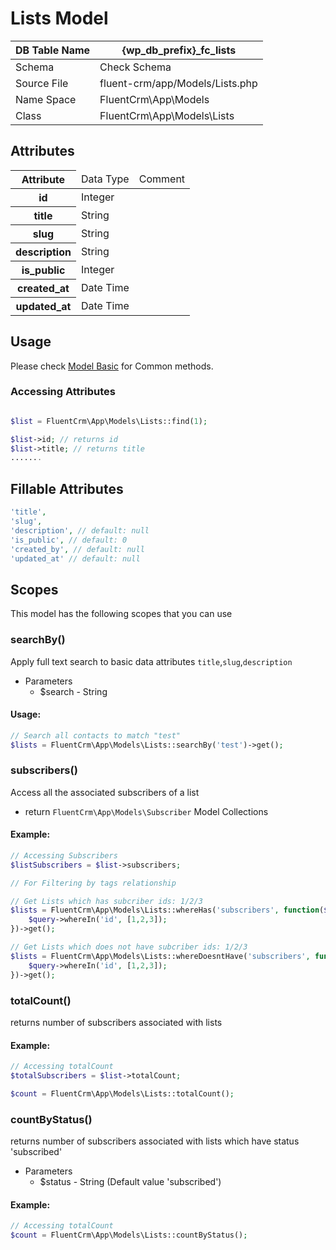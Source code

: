 # Lists Model
| DB Table Name | {wp_db_prefix}_fc_lists                                            |
|---------------|--------------------------------------------------------------------|
| Schema        | <a :href="$withBase('/database/#fc-lists-table')">Check Schema</a> |
| Source File   | fluent-crm/app/Models/Lists.php                                    |
| Name Space    | FluentCrm\App\Models                                               |
| Class         | FluentCrm\App\Models\Lists                                         |

## Attributes
<table>
    <thead>
        <tr>
           <th>Attribute</th>
           <td>Data Type</td>
           <td>Comment</td>
      </tr>
    </thead>
    <tbody>
        <tr>
            <th>id</th>
            <td>Integer</td>
            <td></td>
        </tr>
        <tr>
            <th>title</th>
            <td>String</td>
            <td></td>
        </tr>
        <tr>
            <th>slug</th>
            <td>String</td>
            <td></td>
        </tr>
        <tr>
            <th>description</th>
            <td>String</td>
            <td></td>
        </tr>
        <tr>
            <th>is_public</th>
            <td>Integer</td>
            <td></td>
        </tr>
         <tr>
            <th>created_at</th>
            <td>Date Time</td>
            <td></td>
        </tr>
        <tr>
            <th>updated_at</th>
            <td>Date Time</td>
            <td></td>
        </tr>
    </tbody>
</table>

## Usage

Please check <a href="/database/models/">Model Basic</a> for Common methods.

### Accessing Attributes

```php 

$list = FluentCrm\App\Models\Lists::find(1);

$list->id; // returns id
$list->title; // returns title
.......
```

## Fillable Attributes

```php
'title',
'slug',
'description', // default: null
'is_public', // default: 0
'created_by', // default: null
'updated_at' // default: null

```
## Scopes

This model has the following scopes that you can use

### searchBy()

Apply full text search to basic data attributes
`title`,`slug`,`description`

- Parameters
    - $search - String
#### Usage:

```php 
// Search all contacts to match "test"
$lists = FluentCrm\App\Models\Lists::searchBy('test')->get();
```
### subscribers()

Access all the associated subscribers of a list

- return `FluentCrm\App\Models\Subscriber` Model Collections

#### Example:
```php 
// Accessing Subscribers
$listSubscribers = $list->subscribers;

// For Filtering by tags relationship

// Get Lists which has subcriber ids: 1/2/3
$lists = FluentCrm\App\Models\Lists::whereHas('subscribers', function($query) {
    $query->whereIn('id', [1,2,3]);
})->get();

// Get Lists which does not have subcriber ids: 1/2/3
$lists = FluentCrm\App\Models\Lists::whereDoesntHave('subscribers', function($query) {
    $query->whereIn('id', [1,2,3]);
})->get();
```

### totalCount()

returns number of subscribers associated with lists

#### Example:
```php 
// Accessing totalCount
$totalSubscribers = $list->totalCount;

$count = FluentCrm\App\Models\Lists::totalCount();
```

### countByStatus()

returns number of subscribers associated with lists which have status 'subscribed'

- Parameters
  - $status - String (Default value 'subscribed') 

#### Example:
```php 
// Accessing totalCount
$count = FluentCrm\App\Models\Lists::countByStatus();
```